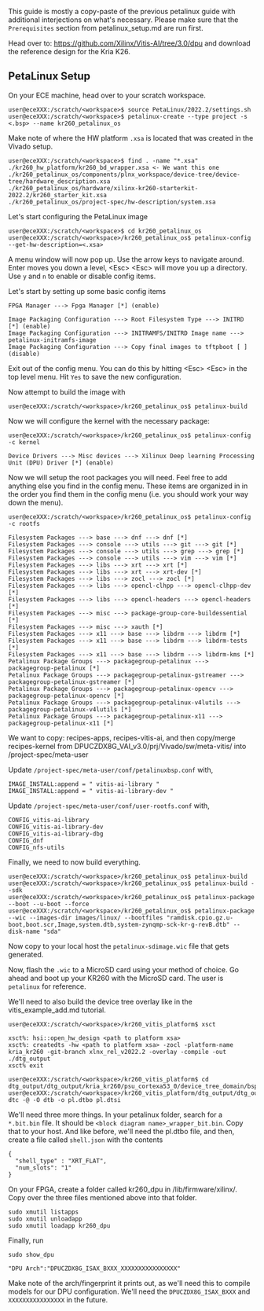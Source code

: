 This guide is mostly a copy-paste of the previous petalinux guide with additional interjections on what's necessary. Please make sure that the `Prerequisites` section from petalinux_setup.md are run first.

Head over to: https://github.com/Xilinx/Vitis-AI/tree/3.0/dpu and download the reference design for the Kria K26.

## PetaLinux Setup

On your ECE machine, head over to your scratch workspace.

```console
user@eceXXX:/scratch/<workspace>$ source PetaLinux/2022.2/settings.sh
user@eceXXX:/scratch/<workspace>$ petalinux-create --type project -s <.bsp> --name kr260_petalinux_os
```

Make note of where the HW platform `.xsa` is located that was created in the Vivado setup.

```console
user@eceXXX:/scratch/<workspace>$ find . -name "*.xsa"
./kr260_hw_platform/kr260_bd_wrapper.xsa <- We want this one
./kr260_petalinux_os/components/plnx_workspace/device-tree/device-tree/hardware_description.xsa
./kr260_petalinux_os/hardware/xilinx-kr260-starterkit-2022.2/kr260_starter_kit.xsa
./kr260_petalinux_os/project-spec/hw-description/system.xsa
```

Let's start configuring the PetaLinux image
```console
user@eceXXX:/scratch/<workspace>$ cd kr260_petalinux_os
user@eceXXX:/scratch/<workspace>/kr260_petalinux_os$ petalinux-config --get-hw-description=<.xsa>
```

A menu window will now pop up. Use the arrow keys to navigate around. Enter moves you down a level, \<Esc\> \<Esc\> will move you up a directory. Use `y` and `n` to enable or disable config items.

Let's start by setting up some basic config items
```
FPGA Manager ---> Fpga Manager [*] (enable)

Image Packaging Configuration ---> Root Filesystem Type ---> INITRD [*] (enable)
Image Packaging Configuration ---> INITRAMFS/INITRD Image name ---> petalinux-initramfs-image
Image Packaging Configuration ---> Copy final images to tftpboot [ ] (disable)
```

Exit out of the config menu. You can do this by hitting \<Esc\> \<Esc\> in the top level menu. Hit `Yes` to save the new configuration.

Now attempt to build the image with
```console
user@eceXXX:/scratch/<workspace>/kr260_petalinux_os$ petalinux-build
```

Now we will configure the kernel with the necessary package:
```console
user@eceXXX:/scratch/<workspace>/kr260_petalinux_os$ petalinux-config -c kernel

Device Drivers ---> Misc devices ---> Xilinux Deep learning Processing Unit (DPU) Driver [*] (enable)
```

Now we will setup the root packages you will need. Feel free to add anything else you find in the config menu. These items are organized in in the order you find them in the config menu (i.e. you should work your way down the menu).

```console
user@eceXXX:/scratch/<workspace>/kr260_petalinux_os$ petalinux-config -c rootfs

Filesystem Packages ---> base ---> dnf ---> dnf [*]
Filesystem Packages ---> console ---> utils ---> git ---> git [*]
Filesystem Packages ---> console ---> utils ---> grep ---> grep [*]
Filesystem Packages ---> console ---> utils ---> vim ---> vim [*]
Filesystem Packages ---> libs ---> xrt ---> xrt [*]
Filesystem Packages ---> libs ---> xrt ---> xrt-dev [*]
Filesystem Packages ---> libs ---> zocl ---> zocl [*]
Filesystem Packages ---> libs ---> opencl-clhpp ---> opencl-clhpp-dev [*]
Filesystem Packages ---> libs ---> opencl-headers ---> opencl-headers [*]
Filesystem Packages ---> misc ---> package-group-core-buildessential [*]
Filesystem Packages ---> misc ---> xauth [*]
Filesystem Packages ---> x11 ---> base ---> libdrm ---> libdrm [*]
Filesystem Packages ---> x11 ---> base ---> libdrm ---> libdrm-tests [*]
Filesystem Packages ---> x11 ---> base ---> libdrm ---> libdrm-kms [*]
Petalinux Package Groups ---> packagegroup-petalinux ---> packagegroup-petalinux [*]
Petalinux Package Groups ---> packagegroup-petalinux-gstreamer ---> packagegroup-petalinux-gstreamer [*]
Petalinux Package Groups ---> packagegroup-petalinux-opencv ---> packagegroup-petalinux-opencv [*]
Petalinux Package Groups ---> packagegroup-petalinux-v4lutils ---> packagegroup-petalinux-v4lutils [*]
Petalinux Package Groups ---> packagegroup-petalinux-x11 ---> packagegroup-petalinux-x11 [*]
```

We want to copy: recipes-apps, recipes-vitis-ai, and then copy/merge recipes-kernel from DPUCZDX8G_VAI_v3.0/prj/Vivado/sw/meta-vitis/ into <petalinux-os>/project-spec/meta-user

Update `/project-spec/meta-user/conf/petalinuxbsp.conf` with,
```console
IMAGE_INSTALL:append = " vitis-ai-library "
IMAGE_INSTALL:append = " vitis-ai-library-dev "
```

Update `/project-spec/meta-user/conf/user-rootfs.conf` with,

```console
CONFIG_vitis-ai-library
CONFIG_vitis-ai-library-dev
CONFIG_vitis-ai-library-dbg
CONFIG_dnf
CONFIG_nfs-utils
```

Finally, we need to now build everything. 

```console
user@eceXXX:/scratch/<workspace>/kr260_petalinux_os$ petalinux-build
user@eceXXX:/scratch/<workspace>/kr260_petalinux_os$ petalinux-build --sdk
user@eceXXX:/scratch/<workspace>/kr260_petalinux_os$ petalinux-package --boot --u-boot --force
user@eceXXX:/scratch/<workspace>/kr260_petalinux_os$ petalinux-package --wic --images-dir images/linux/ --bootfiles "ramdisk.cpio.gz.u-boot,boot.scr,Image,system.dtb,system-zynqmp-sck-kr-g-revB.dtb" --disk-name "sda"
```

Now copy to your local host the `petalinux-sdimage.wic` file that gets generated.

Now, flash the `.wic` to a MicroSD card using your method of choice. Go ahead and boot up your KR260 with the MicroSD card. The user is `petalinux` for reference.

We'll need to also build the device tree overlay like in the vitis_example_add.md tutorial.

```console
user@eceXXX:/scratch/<workspace>/kr260_vitis_platform$ xsct

xsct%: hsi::open_hw_design <path to platform xsa>
xsct%: createdts -hw <path to platform xsa> -zocl -platform-name kria_kr260 -git-branch xlnx_rel_v2022.2 -overlay -compile -out ./dtg_output
xsct% exit

user@eceXXX:/scratch/<workspace>/kr260_vitis_platform$ cd dtg_output/dtg_output/kria_kr260/psu_cortexa53_0/device_tree_domain/bsp
user@eceXXX:/scratch/<workspace>/kr260_vitis_platform/dtg_output/dtg_output/kria_kr260/psu_cortexa53_0/device_tree_domain/bsp$ dtc -@ -O dtb -o pl.dtbo pl.dtsi
```

We'll need three more things. In your petalinux folder, search for a `*.bit.bin` file. It should be `<block diagram name>_wrapper_bit.bin`. Copy that to your host. And like before, we'll need the pl.dtbo file, and then, create a file called `shell.json` with the contents
```
{
  "shell_type" : "XRT_FLAT",
  "num_slots": "1"
}
```


On your FPGA, create a folder called kr260_dpu in /lib/firmware/xilinx/. Copy over the three files mentioned above into that folder.

```console
sudo xmutil listapps
sudo xmutil unloadapp
sudo xmutil loadapp kr260_dpu
```

Finally, run 
```console
sudo show_dpu
```

```
"DPU Arch":"DPUCZDX8G_ISAX_BXXX_XXXXXXXXXXXXXXXX"
```

Make note of the arch/fingerprint it prints out, as we'll need this to compile models for our DPU configuration. We'll need the `DPUCZDX8G_ISAX_BXXX` and `XXXXXXXXXXXXXXXX` in the future. 
